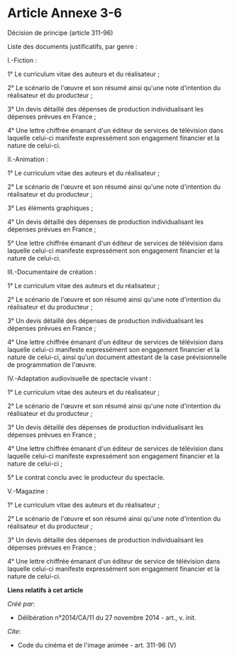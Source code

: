 # Article Annexe 3-6

Décision de principe (article 311-96) 

Liste des documents justificatifs, par genre : 

I.-Fiction : 

1° Le curriculum vitae des auteurs et du réalisateur ; 

2° Le scénario de l'œuvre et son résumé ainsi qu'une note d'intention du réalisateur et du producteur ; 

3° Un devis détaillé des dépenses de production individualisant les dépenses prévues en France ; 

4° Une lettre chiffrée émanant d'un éditeur de services de télévision dans laquelle celui-ci manifeste expressément son
engagement financier et la nature de celui-ci. 

II.-Animation : 

1° Le curriculum vitae des auteurs et du réalisateur ; 

2° Le scénario de l'œuvre et son résumé ainsi qu'une note d'intention du réalisateur et du producteur ; 

3° Les éléments graphiques ; 

4° Un devis détaillé des dépenses de production individualisant les dépenses prévues en France ; 

5° Une lettre chiffrée émanant d'un éditeur de services de télévision dans laquelle celui-ci manifeste expressément son
engagement financier et la nature de celui-ci. 

III.-Documentaire de création : 

1° Le curriculum vitae des auteurs et du réalisateur ; 

2° Le scénario de l'œuvre et son résumé ainsi qu'une note d'intention du réalisateur et du producteur ; 

3° Un devis détaillé des dépenses de production individualisant les dépenses prévues en France ; 

4° Une lettre chiffrée émanant d'un éditeur de services de télévision dans laquelle celui-ci manifeste expressément son
engagement financier et la nature de celui-ci, ainsi qu'un document attestant de la case prévisionnelle de programmation de
l'œuvre. 

IV.-Adaptation audiovisuelle de spectacle vivant : 

1° Le curriculum vitae des auteurs et du réalisateur ; 

2° Le scénario de l'œuvre et son résumé ainsi qu'une note d'intention du réalisateur et du producteur ; 

3° Un devis détaillé des dépenses de production individualisant les dépenses prévues en France ; 

4° Une lettre chiffrée émanant d'un éditeur de services de télévision dans laquelle celui-ci manifeste expressément son
engagement financier et la nature de celui-ci ; 

5° Le contrat conclu avec le producteur du spectacle. 

V.-Magazine : 

1° Le curriculum vitae des auteurs et du réalisateur ; 

2° Le scénario de l'œuvre et son résumé ainsi qu'une note d'intention du réalisateur et du producteur ; 

3° Un devis détaillé des dépenses de production individualisant les dépenses prévues en France ; 

4° Une lettre chiffrée émanant d'un éditeur de service de télévision dans laquelle celui-ci manifeste expressément son
engagement financier et la nature de celui-ci.

**Liens relatifs à cet article**

_Créé par_:

  - Délibération n°2014/CA/11 du 27 novembre 2014 - art., v. init.

_Cite_:

  - Code du cinéma et de l'image animée - art. 311-96 (V)
